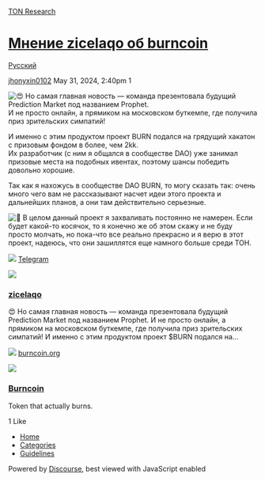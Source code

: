 [TON Research](/)

# [Мнение zicelaqo об burncoin](/t/zicelaqo-burncoin/19654)

[Русский](/c/ru/49) 

    

[jhonyxin0102](https://tonresear.ch/u/jhonyxin0102)   May 31, 2024, 2:40pm  1

![:heart_eyes:](https://tonresear.ch/images/emoji/twitter/heart_eyes.png?v=12 ":heart_eyes:") Но самая главная новость — команда презентовала будущий Prediction Market под названием Prophet.  
И не просто онлайн, а прямиком на московском буткемпе, где получила приз зрительских симпатий!

И именно с этим продуктом проект BURN подался на грядущий хакатон с призовым фондом в более, чем 2kk.  
Их разработчик (c ним я общался в сообществе DAO) уже занимал призовые места на подобных ивентах, поэтому шансы победить довольно хорошие.

Так как я нахожусь в сообществе DAO BURN, то могу сказать так: очень много чего вам не рассказывают насчет идеи этого проекта и дальнейших планов, а они там действительно серьезные.

![:star2:](https://tonresear.ch/images/emoji/twitter/star2.png?v=12 ":star2:") В целом данный проект я захваливать постоянно не намерен. Если будет какой-то косячок, то я конечно же об этом скажу и не буду просто молчать, но пока-что все реально прекрасно и я верю в этот проект, надеюсь, что они зашиллятся еще намного больше среди ТОН.

![](https://telegram.org/img/website_icon.svg?4) [Telegram](https://t.me/zicelaqo/2045)

![](https://tonresear.ch/uploads/default/original/2X/e/edd3c7448876f2d7fbadd09e9a55a588af786f8a.jpeg)

### [zicelaqo](https://t.me/zicelaqo/2045)

😍 Но самая главная новость — команда презентовала будущий Prediction Market под названием Prophet. И не просто онлайн, а прямиком на московском буткемпе, где получила приз зрительских симпатий! И именно с этим продуктом проект $BURN подался на...

![](https://burncoin.org/favicon.svg) [burncoin.org](https://burncoin.org/)

![](https://tonresear.ch/uploads/default/optimized/2X/b/bf2c63b8cebae63c769d42f77ed32a839f3fc275_2_690x230.png)

### [Burncoin](https://burncoin.org/)

Token that actually burns.

  1 Like

*   [Home](/)
*   [Categories](/categories)
*   [Guidelines](/guidelines)

Powered by [Discourse](https://www.discourse.org), best viewed with JavaScript enabled